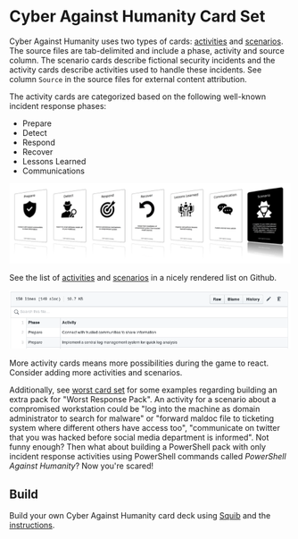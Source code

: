# Cyber Against Humanity Card Set

Cyber Against Humanity uses two types of cards:
[activities](activities.tsv) and [scenarios](scenarios.tsv). The source files
are tab-delimited and include a phase, activity and source column. The
scenario cards describe fictional security incidents and the activity cards
describe activities used to handle these incidents. See column `Source` in the
source files for external content attribution.

The activity cards are categorized based on the following well-known incident
response phases: 

* Prepare
* Detect
* Respond
* Recover
* Lessons Learned
* Communications

![Showcase](../img/showcase.png)

See the list of [activities](activities.tsv) and
[scenarios](scenarios.tsv) in a nicely rendered list on Github.

![Cards-Preview](../img/cards-preview.png)

More activity cards means more possibilities during the game to react. Consider
adding more activities and scenarios.

Additionally, see [worst card set](worst.tsv) for some examples regarding
building an extra pack for "Worst Response Pack". An activity for a scenario
about a compromised workstation could be "log into the machine as domain
administrator to search for malware" or "forward maldoc file to ticketing
system where different others have access too", "communicate on twitter that
you was hacked before social media department is informed". Not funny enough?
Then what about building a PowerShell pack with only incident response
activities using PowerShell commands called _PowerShell Against Humanity_? Now
you're scared!

## Build

Build your own Cyber Against Humanity card deck using [Squib](https://github.com/andymeneely/squib) and the [instructions](../BUILD.md).
